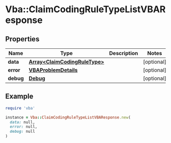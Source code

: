 # Vba::ClaimCodingRuleTypeListVBAResponse

## Properties

| Name | Type | Description | Notes |
| ---- | ---- | ----------- | ----- |
| **data** | [**Array&lt;ClaimCodingRuleType&gt;**](ClaimCodingRuleType.md) |  | [optional] |
| **error** | [**VBAProblemDetails**](VBAProblemDetails.md) |  | [optional] |
| **debug** | [**Debug**](Debug.md) |  | [optional] |

## Example

```ruby
require 'vba'

instance = Vba::ClaimCodingRuleTypeListVBAResponse.new(
  data: null,
  error: null,
  debug: null
)
```

